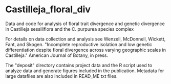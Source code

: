 # Castilleja_floral_div
Data and code for analysis of floral trait divergence and genetic divergence in Castilleja sessiliflora and the C. purpurea species complex

For details on data collection and analysis see Wenzell, McDonnell, Wickett, Fant, and Skogen. "Incomplete reproductive isolation 
and low genetic differentiation despite floral divergence across varying geographic scales in Castilleja." American Journal of Botany, in press.

The "deposit" directory contains project data and the R script used to analyze data and generate figures included in the publication. Metadata for large datafiles are also included in READ_ME txt files. 
